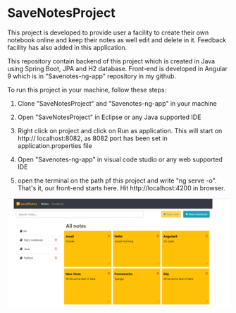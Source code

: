 # SaveNotesProject

This project is developed to provide user a facility to create their own notebook online and keep their notes as well edit and delete in it. Feedback facility has also added in this application.

This repository contain backend of this project which is created in Java using Spring Boot, JPA and H2 database. Front-end is developed in Angular 9 which is in "Savenotes-ng-app" repository in my github.


To run this project in your machine, follow these steps:

1) Clone "SaveNotesProject" and "Savenotes-ng-app" in your machine

2) Open "SaveNotesProject" in Eclipse or any Java supported IDE

3) Right click on project and click on Run as application. This will start on http:// localhost:8082, as 8082 port has been set in application.properties file

4) Open "Savenotes-ng-app" in visual code studio or any web supported IDE

5) open the terminal on the path pf this project and write "ng serve -o". That's it, our front-end starts here. Hit http://localhost:4200 in browser.


![image1](src/main/resources/image/savenotes-1.PNG)









